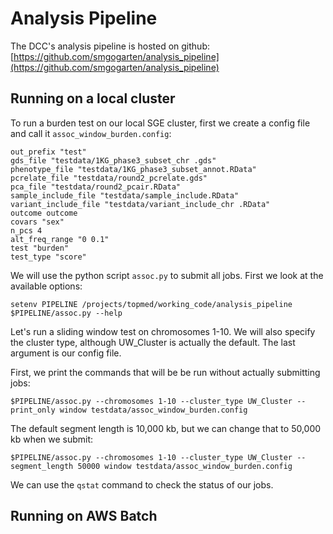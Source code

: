 # Analysis Pipeline

The DCC's analysis pipeline is hosted on github:
[https://github.com/smgogarten/analysis_pipeline](https://github.com/smgogarten/analysis_pipeline)

## Running on a local cluster

To run a burden test on our local SGE cluster, first we create a config file and call it `assoc_window_burden.config`:

```
out_prefix "test"
gds_file "testdata/1KG_phase3_subset_chr .gds"
phenotype_file "testdata/1KG_phase3_subset_annot.RData"
pcrelate_file "testdata/round2_pcrelate.gds"
pca_file "testdata/round2_pcair.RData"
sample_include_file "testdata/sample_include.RData"
variant_include_file "testdata/variant_include_chr .RData"
outcome outcome
covars "sex"
n_pcs 4
alt_freq_range "0 0.1"
test "burden"
test_type "score"
```

We will use the python script `assoc.py` to submit all jobs. First we look at the available options:

```
setenv PIPELINE /projects/topmed/working_code/analysis_pipeline
$PIPELINE/assoc.py --help
```

Let's run a sliding window test on chromosomes 1-10. We will also specify the cluster type, although UW_Cluster is actually the default. The last argument is our config file.

First, we print the commands that will be be run without actually submitting jobs:

```
$PIPELINE/assoc.py --chromosomes 1-10 --cluster_type UW_Cluster --print_only window testdata/assoc_window_burden.config
```

The default segment length is 10,000 kb, but we can change that to 50,000 kb when we submit:

```
$PIPELINE/assoc.py --chromosomes 1-10 --cluster_type UW_Cluster --segment_length 50000 window testdata/assoc_window_burden.config
```

We can use the `qstat` command to check the status of our jobs.


## Running on AWS Batch
